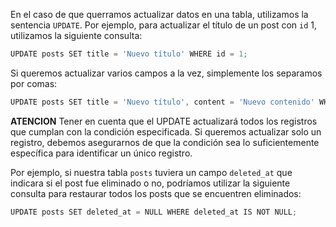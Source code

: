 En el caso de que querramos actualizar datos en una tabla, utilizamos la sentencia `UPDATE`. Por ejemplo, para actualizar el título de un post con `id` 1, utilizamos la siguiente consulta:

```js
UPDATE posts SET title = 'Nuevo título' WHERE id = 1;
```

Si queremos actualizar varios campos a la vez, simplemente los separamos por comas:

```js
UPDATE posts SET title = 'Nuevo título', content = 'Nuevo contenido' WHERE id = 1;
```

**ATENCION** Tener en cuenta que el UPDATE actualizará todos los registros que cumplan con la condición especificada. Si queremos actualizar solo un registro, debemos asegurarnos de que la condición sea lo suficientemente específica para identificar un único registro.

Por ejemplo, si nuestra tabla `posts` tuviera un campo `deleted_at` que indicara si el post fue eliminado o no, podríamos utilizar la siguiente consulta para restaurar todos los posts que se encuentren eliminados:

```js
UPDATE posts SET deleted_at = NULL WHERE deleted_at IS NOT NULL;
```